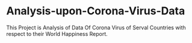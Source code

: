 # Analysis-upon-Corona-Virus-Data
This Project is Analysis of Data Of Corona Virus of Serval Countries with respect to their World Happiness Report.
